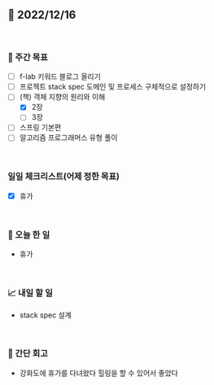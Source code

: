 ## 📅 2022/12/16

<br/>

### 🏹 주간 목표

- [ ] f-lab 키워드 블로그 올리기
- [ ] 프로젝트 stack spec 도메인 및 프로세스 구체적으로 설정하기
- [ ] (책) 객체 지향의 원리와 이해
  - [x] 2장
  - [ ] 3장
- [ ] 스프링 기본편
- [ ] 알고리즘 프로그래머스 유형 풀이

<br/>

### 일일 체크리스트(어제 정한 목표)

- [x] 휴가

<br/>

### 💯 오늘 한 일

- 휴가

<br/>

### 📈 내일 할 일

- stack spec 설계

<br/>

### 🧐 간단 회고

- 강화도에 휴가를 다녀왔다 힐링을 할 수 있어서 좋았다
